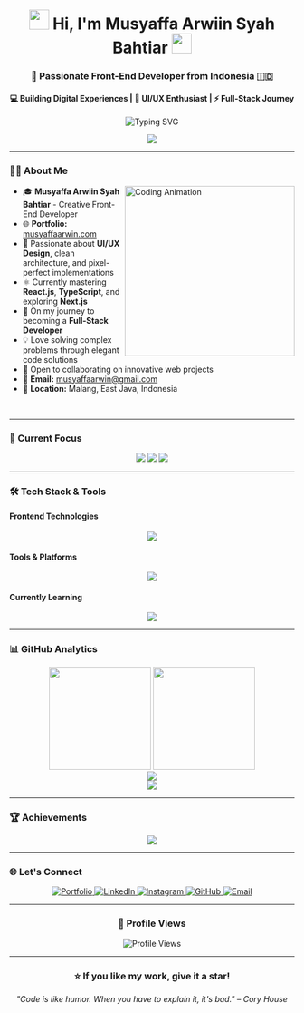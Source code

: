 <h1 align="center">
  <img src="https://media.giphy.com/media/hvRJCLFzcasrR4ia7z/giphy.gif" width="35">
  Hi, I'm Musyaffa Arwiin Syah Bahtiar 
  <img src="https://cdn.jsdelivr.net/gh/devicons/devicon/icons/react/react-original.svg" width="35">
</h1>

<h3 align="center">🚀 Passionate Front-End Developer from Indonesia 🇮🇩</h3>
<h4 align="center">💻 Building Digital Experiences | 🎨 UI/UX Enthusiast | ⚡ Full-Stack Journey  </h4>

<p align="center">
  <img src="https://readme-typing-svg.demolab.com?font=Fira+Code&size=24&duration=3000&pause=1000&color=36BCF7&center=true&vCenter=true&width=600&lines=Welcome+to+my+GitHub+Profile!;Front-End+Developer+from+Indonesia;React.js+%26+TypeScript+Enthusiast;Always+learning+new+technologies;Building+amazing+user+experiences!" alt="Typing SVG">
</p>

<p align="center">
  <a href="https://musyaffaarwin.com" target="_blank">
    <img src="https://img.shields.io/badge/🌐_Portfolio-musyaffaarwin.com-00D9FF?style=for-the-badge&logoColor=white"/>
  </a>
</p>

---

### 🧑‍💻 About Me

<img align="right" src="https://media.giphy.com/media/du3J3cXyzhj75IOgvA/giphy.gif" width="300" alt="Coding Animation"/>

- 🎓 **Musyaffa Arwiin Syah Bahtiar** - Creative Front-End Developer
- 🌐 **Portfolio:** [musyaffaarwin.com](https://musyaffaarwin.com)
- 🎨 Passionate about **UI/UX Design**, clean architecture, and pixel-perfect implementations
- ⚛️ Currently mastering **React.js**, **TypeScript**, and exploring **Next.js**
- 🚀 On my journey to becoming a **Full-Stack Developer**
- 💡 Love solving complex problems through elegant code solutions
- 🤝 Open to collaborating on innovative web projects
- 📧 **Email:** musyaffaarwin@gmail.com
- 📍 **Location:** Malang, East Java, Indonesia

<br clear="right"/>

---

### 🎯 Current Focus

<p align="center">
  <img src="https://img.shields.io/badge/🔥_Focus-Full Stack Development-FF6B6B?style=for-the-badge"/>
  <img src="https://img.shields.io/badge/⚡_Learning-Next.js & Node.js-4ECDC4?style=for-the-badge"/>
  <img src="https://img.shields.io/badge/🎯_Goal-Open Source Contributor-45B7D1?style=for-the-badge"/>
</p>

---

### 🛠️ Tech Stack & Tools

#### Frontend Technologies
<p align="center">
  <img src="https://skillicons.dev/icons?i=html,css,js,ts,react,nextjs,tailwind,sass,bootstrap" />
</p>

#### Tools & Platforms
<p align="center">
  <img src="https://skillicons.dev/icons?i=git,github,vscode,figma,npm,yarn,vite,webpack" />
</p>

#### Currently Learning
<p align="center">
  <img src="https://skillicons.dev/icons?i=nodejs,express,mongodb,postgresql,docker,aws" />
</p>

---

### 📊 GitHub Analytics

<div align="center">
  <img height="180em" src="https://github-readme-stats.vercel.app/api?username=Musyaffaa2&show_icons=true&theme=tokyonight&include_all_commits=true&count_private=true&hide_border=true&bg_color=0D1117"/>
  <img height="180em" src="https://github-readme-stats.vercel.app/api/top-langs/?username=Musyaffaa2&layout=compact&theme=tokyonight&hide_border=true&bg_color=0D1117&langs_count=8"/>
</div>

<div align="center">
  <img src="https://streak-stats.demolab.com/?user=Musyaffaa2&theme=tokyonight&hide_border=true&background=0D1117"/>
</div>

<div align="center">
  <img src="https://github-readme-activity-graph.vercel.app/graph?username=Musyaffaa2&theme=tokyo-night&hide_border=true&bg_color=0D1117"/>
</div>

---

### 🏆 Achievements

<div align="center">
  <img src="https://github-profile-trophy.vercel.app/?username=Musyaffaa2&theme=tokyonight&no-frame=true&no-bg=true&margin-w=4&row=1"/>
</div>

---

### 🌐 Let's Connect

<p align="center">
  <a href="https://musyaffaarwin.com" target="_blank">
    <img src="https://img.shields.io/badge/🌐_Portfolio-musyaffaarwin.com-FF6B6B?style=for-the-badge&logoColor=white" alt="Portfolio"/>
  </a>
  <a href="https://linkedin.com/in/musyaffa-arwiin" target="_blank">
    <img src="https://img.shields.io/badge/LinkedIn-Connect-0077B5?style=for-the-badge&logo=linkedin&logoColor=white" alt="LinkedIn"/>
  </a>
  <a href="https://instagram.com/yaaffaaa_" target="_blank">
    <img src="https://img.shields.io/badge/Instagram-Follow-E4405F?style=for-the-badge&logo=instagram&logoColor=white" alt="Instagram"/>
  </a>
  <a href="https://github.com/Musyaffaa2" target="_blank">
    <img src="https://img.shields.io/badge/GitHub-Follow-181717?style=for-the-badge&logo=github&logoColor=white" alt="GitHub"/>
  </a>
  <a href="mailto:musyaffaarwin@gmail.com" target="_blank">
    <img src="https://img.shields.io/badge/Gmail-Contact-D14836?style=for-the-badge&logo=gmail&logoColor=white" alt="Email"/>
  </a>
</p>

---

<div align="center">
  
### 👀 Profile Views
  
![Profile Views](https://komarev.com/ghpvc/?username=Musyaffaa2&color=blueviolet&style=for-the-badge)

</div>

---

<div align="center">

### ⭐ If you like my work, give it a star!

*"Code is like humor. When you have to explain it, it's bad." – Cory House*

</div>
